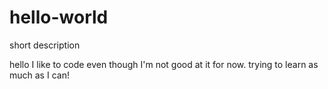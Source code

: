 # hello-world
short description

hello I like to code even though I'm not good at it for now. trying to learn as much as I can!
